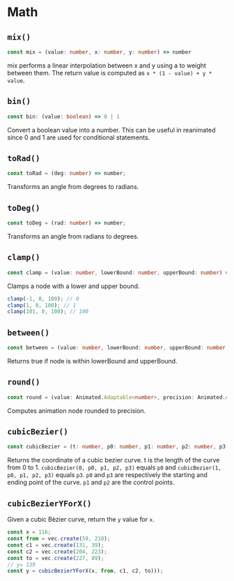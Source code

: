 # Math

## `mix()`

```typescript
const mix = (value: number, x: number, y: number) => number
```

mix performs a linear interpolation between x and y using a to weight between them. The return value is computed as `x * (1 - value) + y * value`.

## `bin()`

```typescript
const bin: (value: boolean) => 0 | 1
```

Convert a boolean value into a number. This can be useful in reanimated since 0 and 1 are used for conditional statements.

## `toRad()`

```typescript
const toRad = (deg: number) => number;
```

Transforms an angle from degrees to radians.

## `toDeg()`

```typescript
const toDeg = (rad: number) => number;
```

Transforms an angle from radians to degrees.

## `clamp()`

```typescript
const clamp = (value: number, lowerBound: number, upperBound: number) => number;
```

Clamps a node with a lower and upper bound.

```typescript
clamp(-1, 0, 100); // 0
clamp(1, 0, 100); // 1
clamp(101, 0, 100); // 100
```

## `between()`

```typescript
const between = (value: number, lowerBound: number, upperBound: number, inclusive?: boolean) => boolean;
```

Returns true if node is within lowerBound and upperBound.

## `round()`

```typescript
const round = (value: Animated.Adaptable<number>, precision: Animated.Adaptable<number> = 0) => Animated.Node<number>;
```

Computes animation node rounded to precision.

## `cubicBezier()`

```typescript
const cubicBezier = (t: number, p0: number, p1: number, p2: number, p3: number) => number;
```

Returns the coordinate of a cubic bezier curve. t is the length of the curve from 0 to 1. `cubicBezier(0, p0, p1, p2, p3)` equals `p0` and `cubicBezier(1, p0, p1, p2, p3)` equals `p3`. `p0` and `p3` are respectively the starting and ending point of the curve. `p1` and `p2` are the control points.

## `cubicBezierYForX()`

Given a cubic Bèzier curve, return the `y` value for `x`.

```typescript
const x = 116;
const from = vec.create(59, 218);
const c1 = vec.create(131, 39);
const c2 = vec.create(204, 223);
const to = vec.create(227, 89);
// y= 139
const y = cubicBezierYForX(x, from, c1, c2, to)));
```
